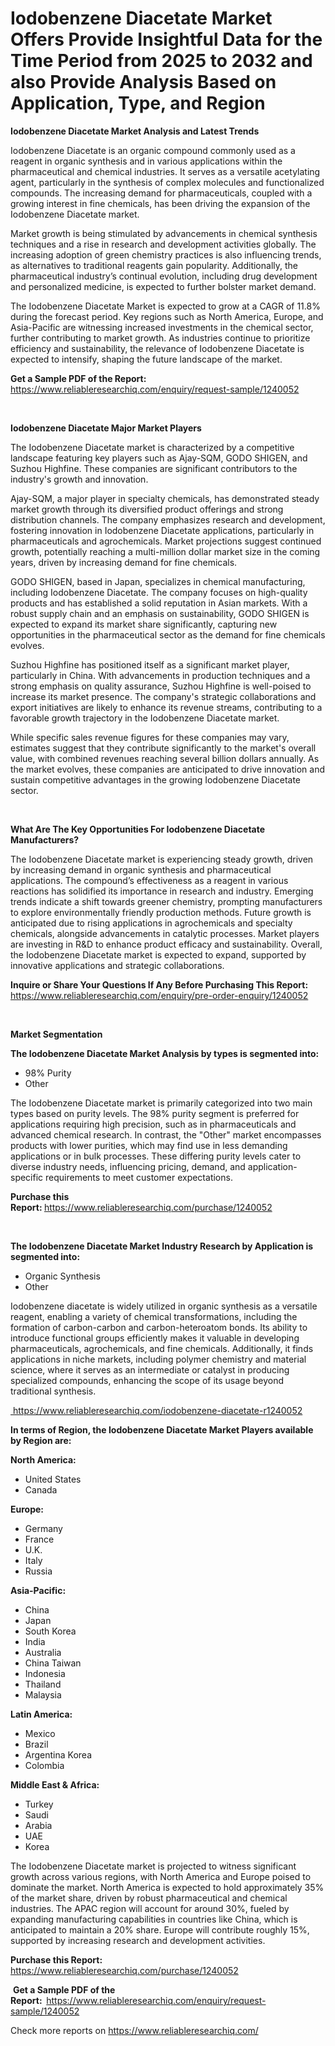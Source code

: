 <p><h1>Iodobenzene Diacetate Market Offers Provide Insightful Data for the Time Period from 2025 to 2032 and also Provide Analysis Based on Application, Type, and Region</h1></p><p><strong>Iodobenzene Diacetate Market Analysis and Latest Trends</strong></p>
<p><p>Iodobenzene Diacetate is an organic compound commonly used as a reagent in organic synthesis and in various applications within the pharmaceutical and chemical industries. It serves as a versatile acetylating agent, particularly in the synthesis of complex molecules and functionalized compounds. The increasing demand for pharmaceuticals, coupled with a growing interest in fine chemicals, has been driving the expansion of the Iodobenzene Diacetate market.</p><p>Market growth is being stimulated by advancements in chemical synthesis techniques and a rise in research and development activities globally. The increasing adoption of green chemistry practices is also influencing trends, as alternatives to traditional reagents gain popularity. Additionally, the pharmaceutical industry’s continual evolution, including drug development and personalized medicine, is expected to further bolster market demand.</p><p>The Iodobenzene Diacetate Market is expected to grow at a CAGR of 11.8% during the forecast period. Key regions such as North America, Europe, and Asia-Pacific are witnessing increased investments in the chemical sector, further contributing to market growth. As industries continue to prioritize efficiency and sustainability, the relevance of Iodobenzene Diacetate is expected to intensify, shaping the future landscape of the market.</p></p>
<p><strong>Get a Sample PDF of the Report:&nbsp;</strong> <a href="https://www.reliableresearchiq.com/enquiry/request-sample/1240052?utm_campaign=1842&utm_medium=2&utm_source=Github&utm_content=ia&utm_term=30012025&utm_id=iodobenzene-diacetate">https://www.reliableresearchiq.com/enquiry/request-sample/1240052</a></p>
<p>&nbsp;</p>
<p><strong>Iodobenzene Diacetate Major Market Players</strong></p>
<p><p>The Iodobenzene Diacetate market is characterized by a competitive landscape featuring key players such as Ajay-SQM, GODO SHIGEN, and Suzhou Highfine. These companies are significant contributors to the industry's growth and innovation.</p><p>Ajay-SQM, a major player in specialty chemicals, has demonstrated steady market growth through its diversified product offerings and strong distribution channels. The company emphasizes research and development, fostering innovation in Iodobenzene Diacetate applications, particularly in pharmaceuticals and agrochemicals. Market projections suggest continued growth, potentially reaching a multi-million dollar market size in the coming years, driven by increasing demand for fine chemicals.</p><p>GODO SHIGEN, based in Japan, specializes in chemical manufacturing, including Iodobenzene Diacetate. The company focuses on high-quality products and has established a solid reputation in Asian markets. With a robust supply chain and an emphasis on sustainability, GODO SHIGEN is expected to expand its market share significantly, capturing new opportunities in the pharmaceutical sector as the demand for fine chemicals evolves.</p><p>Suzhou Highfine has positioned itself as a significant market player, particularly in China. With advancements in production techniques and a strong emphasis on quality assurance, Suzhou Highfine is well-poised to increase its market presence. The company's strategic collaborations and export initiatives are likely to enhance its revenue streams, contributing to a favorable growth trajectory in the Iodobenzene Diacetate market.</p><p>While specific sales revenue figures for these companies may vary, estimates suggest that they contribute significantly to the market's overall value, with combined revenues reaching several billion dollars annually. As the market evolves, these companies are anticipated to drive innovation and sustain competitive advantages in the growing Iodobenzene Diacetate sector.</p></p>
<p>&nbsp;</p>
<p><strong>What Are The Key Opportunities For Iodobenzene Diacetate Manufacturers?</strong></p>
<p><p>The Iodobenzene Diacetate market is experiencing steady growth, driven by increasing demand in organic synthesis and pharmaceutical applications. The compound’s effectiveness as a reagent in various reactions has solidified its importance in research and industry. Emerging trends indicate a shift towards greener chemistry, prompting manufacturers to explore environmentally friendly production methods. Future growth is anticipated due to rising applications in agrochemicals and specialty chemicals, alongside advancements in catalytic processes. Market players are investing in R&D to enhance product efficacy and sustainability. Overall, the Iodobenzene Diacetate market is expected to expand, supported by innovative applications and strategic collaborations.</p></p>
<p><strong>Inquire or Share Your Questions If Any Before Purchasing This Report:</strong> <a href="https://www.reliableresearchiq.com/enquiry/pre-order-enquiry/1240052?utm_campaign=1842&utm_medium=2&utm_source=Github&utm_content=ia&utm_term=30012025&utm_id=iodobenzene-diacetate">https://www.reliableresearchiq.com/enquiry/pre-order-enquiry/1240052</a></p>
<p>&nbsp;</p>
<p><strong>Market Segmentation</strong></p>
<p><strong>The Iodobenzene Diacetate Market Analysis by types is segmented into:</strong></p>
<p><ul><li>98% Purity</li><li>Other</li></ul></p>
<p><p>The Iodobenzene Diacetate market is primarily categorized into two main types based on purity levels. The 98% purity segment is preferred for applications requiring high precision, such as in pharmaceuticals and advanced chemical research. In contrast, the "Other" market encompasses products with lower purities, which may find use in less demanding applications or in bulk processes. These differing purity levels cater to diverse industry needs, influencing pricing, demand, and application-specific requirements to meet customer expectations.</p></p>
<p><strong>Purchase this Report:&nbsp;</strong><a href="https://www.reliableresearchiq.com/purchase/1240052?utm_campaign=1842&utm_medium=2&utm_source=Github&utm_content=ia&utm_term=30012025&utm_id=iodobenzene-diacetate">https://www.reliableresearchiq.com/purchase/1240052</a></p>
<p>&nbsp;</p>
<p><strong>The Iodobenzene Diacetate Market Industry Research by Application is segmented into:</strong></p>
<p><ul><li>Organic Synthesis</li><li>Other</li></ul></p>
<p><p>Iodobenzene diacetate is widely utilized in organic synthesis as a versatile reagent, enabling a variety of chemical transformations, including the formation of carbon-carbon and carbon-heteroatom bonds. Its ability to introduce functional groups efficiently makes it valuable in developing pharmaceuticals, agrochemicals, and fine chemicals. Additionally, it finds applications in niche markets, including polymer chemistry and material science, where it serves as an intermediate or catalyst in producing specialized compounds, enhancing the scope of its usage beyond traditional synthesis.</p></p>
<p><a href="https://www.reliableresearchiq.com/iodobenzene-diacetate-r1240052?utm_campaign=1842&utm_medium=2&utm_source=Github&utm_content=ia&utm_term=30012025&utm_id=iodobenzene-diacetate">&nbsp;https://www.reliableresearchiq.com/iodobenzene-diacetate-r1240052</a></p>
<p><strong>In terms of Region, the Iodobenzene Diacetate Market Players available by Region are:</strong></p>
<p>
    <p> <strong> North America: </strong>
        <ul>
            <li>United States</li>
            <li>Canada</li>
        </ul>
        </p> 
    <p> <strong> Europe: </strong>
        <ul>
            <li>Germany</li>
            <li>France</li>
            <li>U.K.</li>
            <li>Italy</li>
            <li>Russia</li>
        </ul>
        </p> 
    <p> <strong> Asia-Pacific: </strong>
        <ul>
            <li>China</li>
            <li>Japan</li>
            <li>South Korea</li>
            <li>India</li>
            <li>Australia</li>
            <li>China Taiwan</li>
            <li>Indonesia</li>
            <li>Thailand</li>
            <li>Malaysia</li>
        </ul>
        </p> 
    <p> <strong> Latin America: </strong>
        <ul>
            <li>Mexico</li>
            <li>Brazil</li>
            <li>Argentina Korea</li>
            <li>Colombia</li>
        </ul>
        </p> 
    <p> <strong> Middle East & Africa: </strong>
        <ul>
            <li>Turkey</li>
            <li>Saudi</li>
            <li>Arabia</li>
            <li>UAE</li>
            <li>Korea</li>
        </ul>
    </p>
    </p>
<p><p>The Iodobenzene Diacetate market is projected to witness significant growth across various regions, with North America and Europe poised to dominate the market. North America is expected to hold approximately 35% of the market share, driven by robust pharmaceutical and chemical industries. The APAC region will account for around 30%, fueled by expanding manufacturing capabilities in countries like China, which is anticipated to maintain a 20% share. Europe will contribute roughly 15%, supported by increasing research and development activities.</p></p>
<p><strong>Purchase this Report: </strong><a href="https://www.reliableresearchiq.com/purchase/1240052?utm_campaign=1842&utm_medium=2&utm_source=Github&utm_content=ia&utm_term=30012025&utm_id=iodobenzene-diacetate">https://www.reliableresearchiq.com/purchase/1240052</a></p>
<p>&nbsp;<strong>Get a Sample PDF of the Report:&nbsp;&nbsp;</strong><a href="https://www.reliableresearchiq.com/enquiry/request-sample/1240052?utm_campaign=1842&utm_medium=2&utm_source=Github&utm_content=ia&utm_term=30012025&utm_id=iodobenzene-diacetate">https://www.reliableresearchiq.com/enquiry/request-sample/1240052</a></p>
<p><strong></strong></p>
<p>Check more reports on <a href="https://www.reliableresearchiq.com/?utm_campaign=1842&utm_medium=2&utm_source=Github&utm_content=ia&utm_term=30012025&utm_id=iodobenzene-diacetate">https://www.reliableresearchiq.com/</a></p>